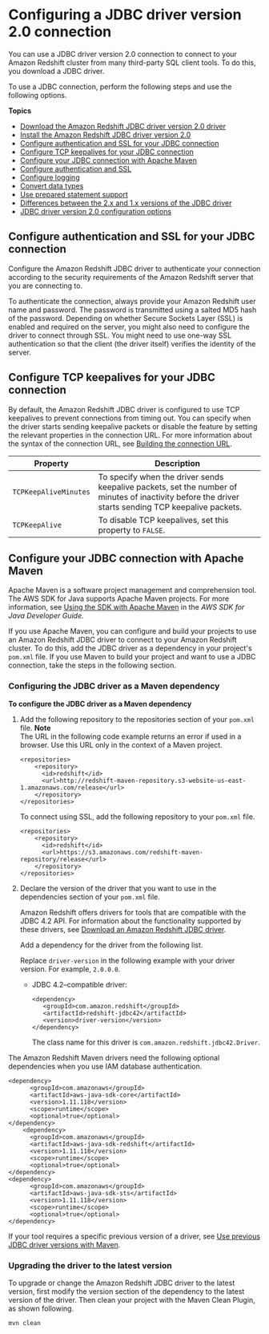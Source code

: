 # Configuring a JDBC driver version 2\.0 connection<a name="jdbc20-install"></a>

You can use a JDBC driver version 2\.0 connection to connect to your Amazon Redshift cluster from many third\-party SQL client tools\. To do this, you download a JDBC driver\. 

To use a JDBC connection, perform the following steps and use the following options\.

**Topics**
+ [Download the Amazon Redshift JDBC driver version 2\.0 driver](jdbc20-download-driver.md)
+ [Install the Amazon Redshift JDBC driver version 2\.0](jdbc20-install-driver.md)
+ [Configure authentication and SSL for your JDBC connection](#configure-authentication-ssl-jdbc20)
+ [Configure TCP keepalives for your JDBC connection](#configure-tcp-keepalives-jdbc20)
+ [Configure your JDBC connection with Apache Maven](#configure-jdbc20-connection-with-maven)
+ [Configure authentication and SSL](jdbc20-configure-authentication-ssl.md)
+ [Configure logging](jdbc20-configuring-logging.md)
+ [Convert data types](jdbc20-data-type-mapping.md)
+ [Use prepared statement support](jdbc20-prepared-statement-support.md)
+ [Differences between the 2\.x and 1\.x versions of the JDBC driver](jdbc20-jdbc10-driver-differences.md)
+ [JDBC driver version 2\.0 configuration options](jdbc20-configuration-options.md)

## Configure authentication and SSL for your JDBC connection<a name="configure-authentication-ssl-jdbc20"></a>

Configure the Amazon Redshift JDBC driver to authenticate your connection according to the security requirements of the Amazon Redshift server that you are connecting to\.

To authenticate the connection, always provide your Amazon Redshift user name and password\. The password is transmitted using a salted MD5 hash of the password\. Depending on whether Secure Sockets Layer \(SSL\) is enabled and required on the server, you might also need to configure the driver to connect through SSL\. You might need to use one\-way SSL authentication so that the client \(the driver itself\) verifies the identity of the server\. 

## Configure TCP keepalives for your JDBC connection<a name="configure-tcp-keepalives-jdbc20"></a>

By default, the Amazon Redshift JDBC driver is configured to use TCP keepalives to prevent connections from timing out\. You can specify when the driver starts sending keepalive packets or disable the feature by setting the relevant properties in the connection URL\. For more information about the syntax of the connection URL, see [Building the connection URL](jdbc20-obtain-url.md#jdbc20-build-connection-url)\.


| Property | Description | 
| --- | --- | 
|  `TCPKeepAliveMinutes`  |  To specify when the driver sends keepalive packets, set the number of minutes of inactivity before the driver starts sending TCP keepalive packets\.  | 
|  `TCPKeepAlive`  |  To disable TCP keepalives, set this property to `FALSE`\.  | 

## Configure your JDBC connection with Apache Maven<a name="configure-jdbc20-connection-with-maven"></a>

Apache Maven is a software project management and comprehension tool\. The AWS SDK for Java supports Apache Maven projects\. For more information, see [Using the SDK with Apache Maven](https://docs.aws.amazon.com/sdk-for-java/v1/developer-guide/setup-project-maven.html) in the *AWS SDK for Java Developer Guide\.* 

If you use Apache Maven, you can configure and build your projects to use an Amazon Redshift JDBC driver to connect to your Amazon Redshift cluster\. To do this, add the JDBC driver as a dependency in your project's `pom.xml` file\. If you use Maven to build your project and want to use a JDBC connection, take the steps in the following section\. 

### Configuring the JDBC driver as a Maven dependency<a name="configure-jdbc20-connection-with-maven-dependency"></a>

**To configure the JDBC driver as a Maven dependency**

1. Add the following repository to the repositories section of your `pom.xml` file\.
**Note**  
The URL in the following code example returns an error if used in a browser\. Use this URL only in the context of a Maven project\.

   ```
   <repositories>
       <repository>
         <id>redshift</id>
         <url>http://redshift-maven-repository.s3-website-us-east-1.amazonaws.com/release</url>
       </repository>
   </repositories>
   ```

   To connect using SSL, add the following repository to your `pom.xml` file\.

   ```
   <repositories>
       <repository>
         <id>redshift</id>
         <url>https://s3.amazonaws.com/redshift-maven-repository/release</url>
       </repository>
   </repositories>
   ```

1. Declare the version of the driver that you want to use in the dependencies section of your `pom.xml` file\.

   Amazon Redshift offers drivers for tools that are compatible with the JDBC 4\.2 API\.  For information about the functionality supported by these drivers, see [Download an Amazon Redshift JDBC driver](configure-jdbc-connection.md#download-jdbc-driver)\. 

   Add a dependency for the driver from the following list\.

   Replace `driver-version` in the following example with your driver version\. For example, `2.0.0.0`\. 
   + JDBC 4\.2–compatible driver: 

     ```
     <dependency>
        <groupId>com.amazon.redshift</groupId>
        <artifactId>redshift-jdbc42</artifactId>
        <version>driver-version</version>
     </dependency>
     ```

     The class name for this driver is `com.amazon.redshift.jdbc42.Driver`\.

The Amazon Redshift Maven drivers need the following optional dependencies when you use IAM database authentication\. 

```
<dependency>
      <groupId>com.amazonaws</groupId>
      <artifactId>aws-java-sdk-core</artifactId>
      <version>1.11.118</version>
      <scope>runtime</scope>
      <optional>true</optional>
</dependency>
    <dependency>
      <groupId>com.amazonaws</groupId>
      <artifactId>aws-java-sdk-redshift</artifactId>
      <version>1.11.118</version>
      <scope>runtime</scope>
      <optional>true</optional>
</dependency>
<dependency>
      <groupId>com.amazonaws</groupId>
      <artifactId>aws-java-sdk-sts</artifactId>
      <version>1.11.118</version>
      <scope>runtime</scope>
      <optional>true</optional>
</dependency>
```

If your tool requires a specific previous version of a driver, see [Use previous JDBC driver versions with Maven](configure-jdbc-connection.md#jdbc-previous-versions-maven)\.

### Upgrading the driver to the latest version<a name="configure-jdbc20-connection-with-maven-upgrading"></a>

To upgrade or change the Amazon Redshift JDBC driver to the latest version, first modify the version section of the dependency to the latest version of the driver\. Then clean your project with the Maven Clean Plugin, as shown following\. 

```
mvn clean
```